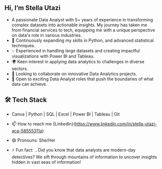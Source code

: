 ## **Hi, I’m Stella Utazi**
- A passionate Data Analyst with 5+ years of experience in transforming complex datasets into actionable insights. My journey has taken me from financial services to tech, equipping me with a unique perspective on data's role in various industries.
- 🌱 Continuously expanding my skills in Python, and advanced statistical techniques.
- 💡 Experienced in handling large datasets and creating impactful visualizations with Power BI and Tableau.
- 🌍 Keen interest in applying data analytics to challenges in diverse sectors.
- 🤝 Looking to collaborate on innovative Data Analytics projects.
- 🚀 Open to exciting Data Analyst roles that push the boundaries of what data can achieve.


## 🛠 **Tech Stack**
- Canva | Python | SQL | Excel | Power BI | Tableau | Git

- 📫 How to reach me {LinkedIn}(https://www.linkedin.com/in/stella-utazi-aca-58555311a) 
- 😄 Pronouns: She/Her
- ⚡ Fun fact: ...Did you know that data analysts are modern-day detectives? We sift through mountains of information to uncover insights hidden in vast seas of information!



